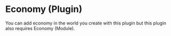 # Economy (Plugin)
You can add economy in the world you create with this plugin but this plugin also requires Economy (Module).
